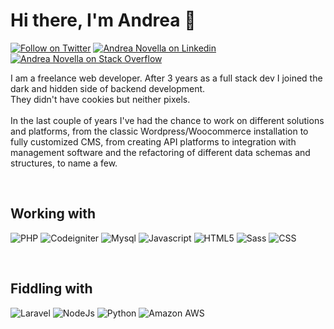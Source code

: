 <h1 align="left"><b>Hi there, I'm Andrea 👋</b></h1>
<p align="left"><a href="https://twitter.com/Novelz24"><img src="https://img.shields.io/badge/Twitter-1DA1F2?style=for-the-badge&logo=twitter&logoColor=white" alt="Follow on Twitter"></a>
<a href="https://www.linkedin.com/in/andreanovellawd/"><img src="https://img.shields.io/badge/LinkedIn-0077B5?style=for-the-badge&logo=linkedin&logoColor=white" alt="Andrea Novella on Linkedin"></a>
<a href="https://stackoverflow.com/users/4636211/andrea?tab=summary"><img src="https://img.shields.io/badge/Stack_Overflow-FE7A16?style=for-the-badge&logo=stack-overflow&logoColor=white" alt="Andrea Novella on Stack Overflow"></a></p>

<p align="left">I am a freelance web developer. After 3 years as a full stack dev I joined the dark and hidden side of backend development.<br/>
They didn't have cookies but neither pixels.<br/><br/>
In the last couple of years I've had the chance to work on different solutions and platforms, from the classic Wordpress/Woocommerce installation to fully customized CMS, from creating API platforms to integration with management software and the refactoring of different data schemas and structures, to name a few.</p>
<br>

<h2 align="left"><b>Working with</b></h2>
<p align="left"> 
<img src="https://img.shields.io/badge/PHP-777BB4?style=for-the-badge&logo=php&logoColor=white" alt="PHP">
<img src="https://img.shields.io/badge/Codeigniter-dd4814?style=for-the-badge&logo=Codeigniter&logoColor=white" alt="Codeigniter">
<img src="https://img.shields.io/badge/MySQL-00000F?style=for-the-badge&logo=mysql&logoColor=white" alt="Mysql">
<img src="https://img.shields.io/badge/JavaScript-323330?style=for-the-badge&logo=javascript&logoColor=F7DF1E" alt="Javascript">
<img src="https://img.shields.io/badge/HTML5-E34F26?style=for-the-badge&logo=html5&logoColor=white" alt="HTML5">
<img src="https://img.shields.io/badge/Sass-CC6699?style=for-the-badge&logo=sass&logoColor=white" alt="Sass">
<img src="https://img.shields.io/badge/CSS3-1572B6?style=for-the-badge&logo=css3&logoColor=white" alt="CSS">
</p>
<br />
<h2 align="left"><b>Fiddling with</b></h2>
<p align="left">
<img src="https://img.shields.io/badge/Laravel-FF2D20?style=for-the-badge&logo=laravel&logoColor=white" alt="Laravel">
<img src="https://img.shields.io/badge/Node.js-43853D?style=for-the-badge&logo=node.js&logoColor=white" alt="NodeJs">
<img src="https://img.shields.io/badge/Python-14354C?style=for-the-badge&logo=python&logoColor=white" alt="Python">
<img src="https://img.shields.io/badge/Amazon_AWS-232F3E?style=for-the-badge&logo=amazon-aws&logoColor=white" alt="Amazon AWS">
</p>
